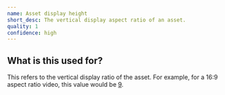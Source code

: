 ```yaml
---
name: Asset display height
short_desc: The vertical display aspect ratio of an asset.
quality: 1
confidence: high
---
```


## What is this used for?

This refers to the vertical display ratio of the asset. For example, for a 16:9 aspect ratio
video, this value would be [9](/campaigns/trump/ad_codes/21/values/9).
